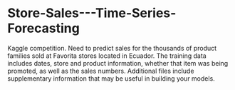 # Store-Sales---Time-Series-Forecasting
Kaggle competition. Need to predict sales for the thousands of product families sold at Favorita stores located in Ecuador. 
The training data includes dates, store and product information, whether that item was being promoted, as well as the sales numbers. Additional files include supplementary information that may be useful in building your models.
